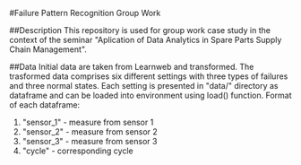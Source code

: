 #Failure Pattern Recognition Group Work

##Description
This repository is used for group work case study in the context of the seminar "Aplication of Data Analytics in Spare Parts Supply Chain Management".

##Data
Initial data are taken from Learnweb and transformed. The trasformed data comprises six different settings with three types of failures and three normal states. Each setting is presented in "data/" directory as dataframe and can be loaded into environment using load() function. Format of each dataframe:

1. "sensor_1" - measure from sensor 1
2. "sensor_2" - measure from sensor 2
3. "sensor_3" - measure from sensor 3 
4. "cycle" - corresponding cycle